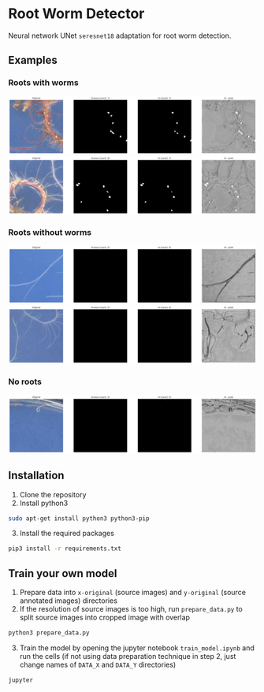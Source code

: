 # Root Worm Detector
Neural network UNet `seresnet18` adaptation for root worm detection.

## Examples
### Roots with worms
![roots with worms 1](docs/example_root_worms.png)
![roots with worms 2](docs/example_root_worms2.png)

### Roots without worms
![roots without worms 1](docs/example_root.png)
![roots without worms 2](docs/example_root2.png)

### No roots
![nothing](docs/example_nothing.png)

## Installation
1. Clone the repository
2. Install python3
```bash
sudo apt-get install python3 python3-pip
```
3. Install the required packages
```bash
pip3 install -r requirements.txt
```

## Train your own model
1. Prepare data into `x-original` (source images) and `y-original` (source annotated images) directories
2. If the resolution of source images is too high, run `prepare_data.py` to split source images into cropped image with overlap
```bash
python3 prepare_data.py
```
3. Train the model by opening the jupyter notebook `train_model.ipynb` and run the cells (if not using data preparation technique in step 2, just change names of `DATA_X` and `DATA_Y` directories)
```bash
jupyter
```